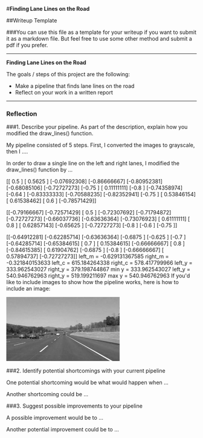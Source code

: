 #**Finding Lane Lines on the Road** 

##Writeup Template

###You can use this file as a template for your writeup if you want to submit it as a markdown file. But feel free to use some other method and submit a pdf if you prefer.

---

**Finding Lane Lines on the Road**

The goals / steps of this project are the following:
* Make a pipeline that finds lane lines on the road
* Reflect on your work in a written report


[//]: # (Image References)

[image1]: ./examples/grayscale.jpg "Grayscale"

---

### Reflection

###1. Describe your pipeline. As part of the description, explain how you modified the draw_lines() function.

My pipeline consisted of 5 steps. First, I converted the images to grayscale, then I .... 

In order to draw a single line on the left and right lanes, I modified the draw_lines() function by ...

[[ 0.5       ]
 [ 0.5625    ]
 [-0.07692308]
 [-0.86666667]
 [-0.80952381]
 [-0.68085106]
 [-0.72727273]
 [-0.75      ]
 [ 0.11111111]
 [-0.8       ]
 [-0.74358974]
 [-0.64      ]
 [-0.83333333]
 [-0.70588235]
 [-0.82352941]
 [-0.75      ]
 [ 0.53846154]
 [ 0.61538462]
 [ 0.6       ]
 [-0.78571429]]


[[-0.79166667]
 [-0.72571429]
 [ 0.5       ]
 [-0.72307692]
 [-0.71794872]
 [-0.72727273]
 [-0.66037736]
 [-0.63636364]
 [-0.73076923]
 [ 0.61111111]
 [ 0.8       ]
 [ 0.62857143]
 [-0.65625   ]
 [-0.72727273]
 [-0.8       ]
 [-0.6       ]
 [-0.75      ]]
 
 [[-0.64912281]
 [-0.62285714]
 [-0.63636364]
 [-0.6875    ]
 [-0.625     ]
 [-0.7       ]
 [-0.64285714]
 [-0.65384615]
 [ 0.7       ]
 [ 0.15384615]
 [-0.66666667]
 [ 0.8       ]
 [-0.84615385]
 [ 0.61904762]
 [-0.6875    ]
 [-0.8       ]
 [-0.66666667]
 [ 0.57894737]
 [-0.72727273]]
 left_m = -0.629131367585  right_m = -0.321840153633
left_c = 615.184264338  right_c = 578.417799966
left_y = 333.962543027  right_y = 379.198744867  min y = 333.962543027
left_y = 540.946762963  right_y = 519.199211697  max y = 540.946762963
If you'd like to include images to show how the pipeline works, here is how to include an image: 

![alt text][image1]


###2. Identify potential shortcomings with your current pipeline


One potential shortcoming would be what would happen when ... 

Another shortcoming could be ...


###3. Suggest possible improvements to your pipeline

A possible improvement would be to ...

Another potential improvement could be to ...